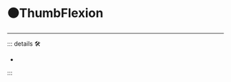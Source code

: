 # 🟠<motor>ThumbFlexion</motor>

---

<!-- =================================================== -->
<!-- =================================================== -->
<!-- =================================================== -->
<!-- =================================================== -->
<!-- =================================================== -->
::: details 🛠

-

:::
